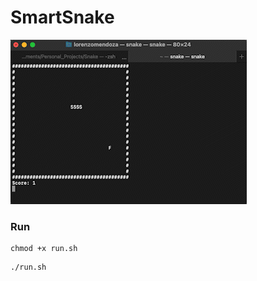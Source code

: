 # SmartSnake

![Alt Text](figure/snake.gif)


### Run
```
chmod +x run.sh
```

```
./run.sh   
```

